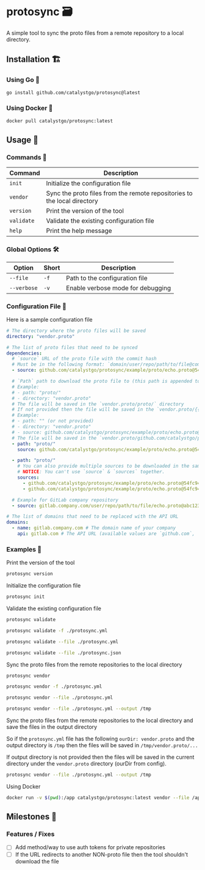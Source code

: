 # protosync 🗃

A simple tool to sync the proto files from a remote repository to a local directory.

## Installation 🏗

### Using Go 🐹

```bash
go install github.com/catalystgo/protosync@latest
```

### Using Docker 🐳

```bash
docker pull catalystgo/protosync:latest
```

## Usage 🚀

### Commands 📜

| Command    | Description                                                              |
|------------|--------------------------------------------------------------------------|
| `init`     | Initialize the configuration file                                        |
| `vendor`   | Sync the proto files from the remote repositories to the local directory |
| `version`  | Print the version of the tool                                            |
| `validate` | Validate the existing configuration file                                 |
| `help`     | Print the help message                                                   |

### Global Options 🛠

| Option      | Short | Description                       |
|-------------|-------|-----------------------------------|
| `--file`    | `-f`  | Path to the configuration file    |
| `--verbose` | `-v`  | Enable verbose mode for debugging |

### Configuration File 📄

Here is a sample configuration file

```yaml
# The directory where the proto files will be saved
directory: "vendor.proto"

# The list of proto files that need to be synced
dependencies:
  # `source` URL of the proto file with the commit hash
  # Must be in the following format: `domain/user/repo/path/to/file@commit`
  - source: github.com/catalystgo/protosync/example/proto/echo.proto@54fc94f

  # `Path` path to download the proto file to (this path is appended to the directory variable)
  # Example:
  # - path: "proto/"
  # - directory: "vendor.proto"
  # The file will be saved in the `vendor.proto/proto/` directory
  # If not provided then the file will be saved in the `vendor.proto/{{SOURCE}}` directory
  # Example:
  # - path: "" (or not provided)
  # - directory: "vendor.proto"
  # - source: github.com/catalystgo/protosync/example/proto/echo.proto@54fc94f
  # The file will be saved in the `vendor.proto/github.com/catalystgo/protosync/example/proto/` directory
  - path: "proto/"
    source: github.com/catalystgo/protosync/example/proto/echo.proto@54fc94f

  - path: "proto/"
    # You can also provide multiple sources to be downloaded in the same path.
    # NOTICE: You can't use `source` & `sources` together.
    sources:
      - github.com/catalystgo/protosync/example/proto/echo.proto@54fc94f
      - github.com/catalystgo/protosync/example/proto/echo.proto@54fc94f

  # Example for GitLab company repository
  - source: gitlab.company.com/user/repo/path/to/file/echo.proto@abc123

# The list of domains that need to be replaced with the API URL
domains:
  - name: gitlab.company.com # The domain name of your company
    api: gitlab.com # The API URL (available values are `github.com`, `gitlab.com` and `bitbucket.org`)
```

### Examples 📝

Print the version of the tool

```bash
protosync version
```

Initialize the configuration file

```bash
protosync init
```

Validate the existing configuration file

```bash
protosync validate
```

```bash
protosync validate -f ./protosync.yml 
```

```bash
protosync validate --file ./protosync.yml 
```

```bash
protosync validate --file ./protosync.json
```

Sync the proto files from the remote repositories to the local directory

```bash
protosync vendor
```

```bash
protosync vendor -f ./protosync.yml
```

```bash
protosync vendor --file ./protosync.yml
```

```bash
protosync vendor --file ./protosync.yml --output /tmp
```

Sync the proto files from the remote repositories to the local directory and save the files in the output directory

So if the `protosync.yml` file has the following `ourDir: vendor.proto` and the output directory is `/tmp` then the files will be saved in `/tmp/vendor.proto/...`

If output directory is not provided then the files will be saved in the current directory under the `vendor.proto` directory (ourDir from config).

```bash
protosync vendor --file ./protosync.yml --output /tmp
```

Using Docker

```bash
docker run -v $(pwd):/app catalystgo/protosync:latest vendor --file /app/protosync.yml --ouput /app
```

## Milestones 🎯

### Features / Fixes

- [ ] Add method/way to use auth tokens for private repositories
- [ ] If the URL redirects to another NON-proto file then the tool shouldn't download the file
